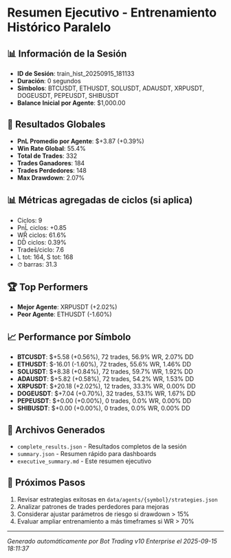 # Resumen Ejecutivo - Entrenamiento Histórico Paralelo

## 📊 Información de la Sesión
- **ID de Sesión**: train_hist_20250915_181133
- **Duración**: 0 segundos
- **Símbolos**: BTCUSDT, ETHUSDT, SOLUSDT, ADAUSDT, XRPUSDT, DOGEUSDT, PEPEUSDT, SHIBUSDT
- **Balance Inicial por Agente**: $1,000.00

## 🎯 Resultados Globales
- **PnL Promedio por Agente**: $+3.87 (+0.39%)
- **Win Rate Global**: 55.4%
- **Total de Trades**: 332
- **Trades Ganadores**: 184
- **Trades Perdedores**: 148
- **Max Drawdown**: 2.07%

## 📊 Métricas agregadas de ciclos (si aplica)
- Ciclos: 9
- PnL̄ ciclos: +0.85
- WR̄ ciclos: 61.6%
- DD̄ ciclos: 0.39%
- Trades̄/ciclo: 7.6
- L tot: 164, S tot: 168
- ⏱̄ barras: 31.3


## 🏆 Top Performers
- **Mejor Agente**: XRPUSDT (+2.02%)
- **Peor Agente**: ETHUSDT (-1.60%)

## 📈 Performance por Símbolo
- **BTCUSDT**: $+5.58 (+0.56%), 72 trades, 56.9% WR, 2.07% DD
- **ETHUSDT**: $-16.01 (-1.60%), 72 trades, 55.6% WR, 1.46% DD
- **SOLUSDT**: $+8.38 (+0.84%), 72 trades, 59.7% WR, 1.92% DD
- **ADAUSDT**: $+5.82 (+0.58%), 72 trades, 54.2% WR, 1.53% DD
- **XRPUSDT**: $+20.18 (+2.02%), 12 trades, 33.3% WR, 0.00% DD
- **DOGEUSDT**: $+7.04 (+0.70%), 32 trades, 53.1% WR, 1.67% DD
- **PEPEUSDT**: $+0.00 (+0.00%), 0 trades, 0.0% WR, 0.00% DD
- **SHIBUSDT**: $+0.00 (+0.00%), 0 trades, 0.0% WR, 0.00% DD

## 📁 Archivos Generados
- `complete_results.json` - Resultados completos de la sesión
- `summary.json` - Resumen rápido para dashboards
- `executive_summary.md` - Este resumen ejecutivo

## 🎯 Próximos Pasos
1. Revisar estrategias exitosas en `data/agents/{symbol}/strategies.json`
2. Analizar patrones de trades perdedores para mejoras
3. Considerar ajustar parámetros de riesgo si drawdown > 15%
4. Evaluar ampliar entrenamiento a más timeframes si WR > 70%

---
*Generado automáticamente por Bot Trading v10 Enterprise el 2025-09-15 18:11:37*
